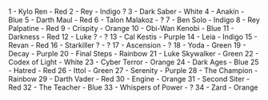 1 - Kylo Ren - Red
2 - Rey - Indigo ?
3 - Dark Saber - White
4 - Anakin - Blue
5 - Darth Maul - Red
6 - Talon Malakoz - ?
7 - Ben Solo - Indigo
8 - Rey Palpatine - Red
9 - Crispity - Orange
10 - Obi-Wan Kenobi - Blue
11 - Darkness - Red
12 - Luke ? - ?
13 - Cal Kestis - Purple
14 - Leia - Indigo
15 - Revan - Red
16 - Starkiller ? - ?
17 - Ascension - ?
18 - Yoda - Green
19 - Decay - Purple
20 - Final Steps - Rainbow
21 - Luke Skywalker - Green
22 - Codex of Light - White
23 - Cyber Terror - Orange
24 - Dark Ages - Blue
25 - Hatred - Red
26 - Ittol - Green
27 - Serenity - Purple
28 - The Champion - Rainbow
29 - Darth Vader - Red
30 - Engine - Orange
31 - Second Siter - Red
32 - The Teacher - Blue
33 - Whispers of Power - ?
34 - Zard - Orange